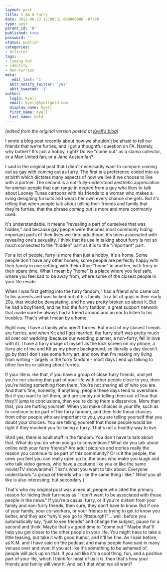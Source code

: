 ```yaml
---
layout: post
title: I Am A Furry
date: 2012-06-23 12:00:31.000000000 -07:00
type: post
parent_id: '0'
published: true
password: ''
status: publish
categories:
- Articles
tags:
- Coming Out
- identity
- Non-Furries
meta:
  _edit_last: '1'
  aktt_notify_twitter: 'yes'
  aktt_tweeted: '1'
author:
  login: Kyell
  email: kyell@kyellgold.com
  display_name: Kyell
  first_name: Kyell
  last_name: Gold
---
```

<p><em>[edited from the original version posted at <a href="http://www.kyellgold.com/wpblog/" target="_blank">Kyell's blog</a>]</em></p>
<p>I wrote a blog post recently about how we shouldn't be afraid to tell our friends that we're furries, and I got a thoughtful question on FA. Namely, why bother? It's just a hobby, right? Do we "come out" as a stamp collector, or a Man United fan, or a Jane Austen fan?</p>
<p>I said in the original post that I didn't necessarily want to compare coming out as gay with coming out as furry. The first is a preference coded into us at birth which dictates many aspects of how we live if we choose to live with a partner. The second is a not-fully-understood aesthetic appreciation for animal-people that can range in degree from a guy who likes to talk about Looney Tunes cartoons with his friends to a woman who makes a living designing fursuits and wears her own every chance she gets. But it's telling that when people talk about telling their friends and family that they're furries, that the phrase <em>coming out</em> is more and more commonly used.</p>
<!--more-->
<p>It's understandable. It means "revealing a part of ourselves that was hidden," and because gay people were the ones most commonly hiding important parts of their lives well into adulthood, it's been associated with revealing one's sexuality. I think that its use in talking about furry is not so much connected to the "hidden" part as it is to the "important" part.</p>
<p>For a lot of people, furry is more than just a hobby; it's a home. Some people don't have any other homes; some people are perfectly happy with their family in one setting, with their office "home" in another, with furry in their spare time. What I mean by "home" is a place where you feel safe, where you feel sad to be away from, where some of the closest people in your life reside.</p>
<p>When I was first getting into the furry fandom, I had a friend who came out to his parents and was kicked out of his family. To a lot of guys in their early 20s, that would be devastating, and he was pretty broken up about it. But he had a boyfriend, and he had the furry fandom, a great support network that made sure he always had a friend around and an ear to listen to his troubles. That's what I mean by a home.</p>
<p>Right now, I have a family who aren't furries. But most of my closest friends are furries, and when Kit and I got married, the furry stuff was pretty much all over our wedding (because our wedding planner, a non-furry, fell in love with it). I have a furry image of myself as the lock screen on my phone, a furry pic of me and Kit as my phone background, so literally a day doesn't go by that I don't see some furry art, and now that I'm making my living from writing - largely in the furry fandom - most days I end up talking to other furries or talking about furries.</p>
<p>If your life is like that, if you have a group of close furry friends, and yet you're not sharing that part of your life with other people close to you, then you're hiding something from them. You're not sharing all of who you are. And that's fine, honestly; if anything, people these days tend to overshare. But if you want to tell them, and are simply not telling them out of fear that they'll jump to conclusions, then you're doing them a disservice. More than that, you are hurting yourself. When you make choices in your life, such as to continue to be part of the furry fandom, and then hide those choices from other people who are important to you, you are telling yourself that you doubt your choices. You are telling yourself that those people would be right if they mocked you for being a furry. That's not a healthy way to live.</p>
<p>(And yes, there is adult stuff in the fandom. You don't have to talk about that. What do you do when you go to conventions? What do you talk about online with your furry friends? Are adult pictures and stories really the reason you continue to be part of this community? Or is it the people, the ones you feel you can really open up to, the ones who make you laugh and who talk video games, who have a costume like you or like the same movie/TV show/anime? That's what you want to talk about. Everyone understands "a group of friends who like the same thing I like." <em>What</em> you all like is also interesting, but secondary.)</p>
<p>That's who my original post was aimed at, people who cited the primary reason for hiding their furriness as "I don't want to be associated with those people in the news." If you're a casual furry, or if you're distant from your family and non-furry friends, then sure, they don't have to know. But if one of your family, your co-workers, or your friends is trying to get to know you better, and they ask "why'd you go to Pittsburgh?"... well, before you automatically say, "just to see friends" and change the subject, pause for a second and think. Maybe that's a good time to "come out." Maybe that'll help you get closer to the other people in your life. You might have to take a little teasing, but take it with good humor, and it'll be fine. As I said before, as K.M. and I have said on the podcast and many people have said in many venues over and over: if you act like it's something to be ashamed of, people will pick up on that. If you act like it's a cool thing, fun, and a positive part of your life, which I think for most of us it is, then that's how your friends and family will view it. And isn't that what we all want?</p>




